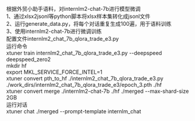 根据外贸小助手语料，对internlm2-chat-7b进行模型微调  
1、通过xlsx2jsonl等python脚本将xlsx样本集转化成jsonl文件  
2、运行generate_data.py，将每个对话重复生成100遍，用于语料训练  
3、使用internlm2-chat-7b进行微调训练  
配置文件internlm2_chat_7b_qlora_trade_e3.py  
运行命令  
xtuner train internlm2_chat_7b_qlora_trade_e3.py --deepspeed deepspeed_zero2  
mkdir hf  
export MKL_SERVICE_FORCE_INTEL=1  
xtuner convert pth_to_hf ./internlm2_chat_7b_qlora_trade_e3.py ./work_dirs/internlm2_chat_7b_qlora_trade_e3/epoch_3.pth ./hf  
xtuner convert merge ./internlm2-chat-7b ./hf ./merged --max-shard-size 2GB  
运行对话  
xtuner chat ./merged --prompt-template internlm_chat  
